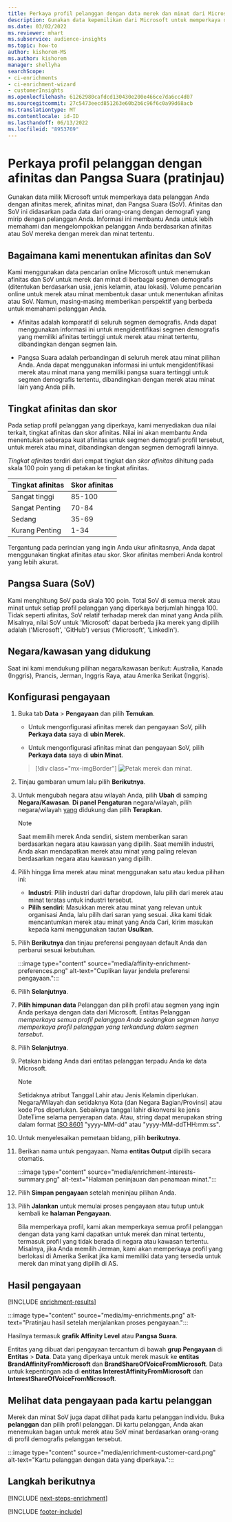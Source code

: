 ```yaml
---
title: Perkaya profil pelanggan dengan data merek dan minat dari Microsoft
description: Gunakan data kepemilikan dari Microsoft untuk memperkaya data pelanggan Anda dengan afinitas dan Pangsa Suara.
ms.date: 03/02/2022
ms.reviewer: mhart
ms.subservice: audience-insights
ms.topic: how-to
author: kishorem-MS
ms.author: kishorem
manager: shellyha
searchScope:
- ci-enrichments
- ci-enrichment-wizard
- customerInsights
ms.openlocfilehash: 61262980cafdcd130430e200e466ce7da6cc4d07
ms.sourcegitcommit: 27c5473eecd851263e60b2b6c96f6c0a99d68acb
ms.translationtype: MT
ms.contentlocale: id-ID
ms.lasthandoff: 06/13/2022
ms.locfileid: "8953769"
---
```

# <a name="enrich-customer-profiles-with-affinities-and-share-of-voice-preview"></a>Perkaya profil pelanggan dengan afinitas dan Pangsa Suara (pratinjau)

Gunakan data milik Microsoft untuk memperkaya data pelanggan Anda dengan afinitas merek, afinitas minat, dan Pangsa Suara (SoV). Afinitas dan SoV ini didasarkan pada data dari orang-orang dengan demografi yang mirip dengan pelanggan Anda. Informasi ini membantu Anda untuk lebih memahami dan mengelompokkan pelanggan Anda berdasarkan afinitas atau SoV mereka dengan merek dan minat tertentu.

## <a name="how-we-determine-affinities-and-sov"></a>Bagaimana kami menentukan afinitas dan SoV

Kami menggunakan data pencarian online Microsoft untuk menemukan afinitas dan SoV untuk merek dan minat di berbagai segmen demografis (ditentukan berdasarkan usia, jenis kelamin, atau lokasi). Volume pencarian online untuk merek atau minat membentuk dasar untuk menentukan afinitas atau SoV. Namun, masing-masing memberikan perspektif yang berbeda untuk memahami pelanggan Anda.

- Afinitas adalah komparatif di seluruh segmen demografis. Anda dapat menggunakan informasi ini untuk mengidentifikasi segmen demografis yang memiliki afinitas tertinggi untuk merek atau minat tertentu, dibandingkan dengan segmen lain.

- Pangsa Suara adalah perbandingan di seluruh merek atau minat pilihan Anda. Anda dapat menggunakan informasi ini untuk mengidentifikasi merek atau minat mana yang memiliki pangsa suara tertinggi untuk segmen demografis tertentu, dibandingkan dengan merek atau minat lain yang Anda pilih.

## <a name="affinity-level-and-score"></a>Tingkat afinitas dan skor

Pada setiap profil pelanggan yang diperkaya, kami menyediakan dua nilai terkait, tingkat afinitas dan skor afinitas. Nilai ini akan membantu Anda menentukan seberapa kuat afinitas untuk segmen demografi profil tersebut, untuk merek atau minat, dibandingkan dengan segmen demografi lainnya.

*Tingkat afinitas* terdiri dari empat tingkat dan *skor afinitas* dihitung pada skala 100 poin yang di petakan ke tingkat afinitas.

|Tingkat afinitas |Skor afinitas  |
|---------|---------|
|Sangat tinggi     | 85-100       |
|Sangat Penting     | 70-84        |
|Sedang     | 35-69        |
|Kurang Penting     | 1-34        |

Tergantung pada perincian yang ingin Anda ukur afinitasnya, Anda dapat menggunakan tingkat afinitas atau skor. Skor afinitas memberi Anda kontrol yang lebih akurat.

## <a name="share-of-voice-sov"></a>Pangsa Suara (SoV)

Kami menghitung SoV pada skala 100 poin. Total SoV di semua merek atau minat untuk setiap profil pelanggan yang diperkaya berjumlah hingga 100. Tidak seperti afinitas, SoV relatif terhadap merek dan minat yang Anda pilih. Misalnya, nilai SoV untuk 'Microsoft' dapat berbeda jika merek yang dipilih adalah ('Microsoft', 'GitHub') versus ('Microsoft', 'LinkedIn').

## <a name="supported-countriesregions"></a>Negara/kawasan yang didukung

Saat ini kami mendukung pilihan negara/kawasan berikut: Australia, Kanada (Inggris), Prancis, Jerman, Inggris Raya, atau Amerika Serikat (Inggris).

## <a name="configure-the-enrichment"></a>Konfigurasi pengayaan

1. Buka tab **Data** > **Pengayaan** dan pilih **Temukan**.

   - Untuk mengonfigurasi afinitas merek dan pengayaan SoV, pilih **Perkaya data** saya di **ubin Merek**.

   - Untuk mengonfigurasi afinitas minat dan pengayaan SoV, pilih **Perkaya data** saya di **ubin Minat**.

   > [!div class="mx-imgBorder"]
   > ![Petak merek dan minat.](media/BrandsInterest-tile-Hub.png "Petak merek dan minat")

1. Tinjau gambaran umum lalu pilih **Berikutnya**.

1. Untuk mengubah negara atau wilayah Anda, pilih **Ubah** di samping **Negara/Kawasan**. **Di panel Pengaturan** negara/wilayah, pilih negara/wilayah [yang](#supported-countriesregions) didukung dan pilih **Terapkan**.

   > [!NOTE]
   > Saat memilih merek Anda sendiri, sistem memberikan saran berdasarkan negara atau kawasan yang dipilih. Saat memilih industri, Anda akan mendapatkan merek atau minat yang paling relevan berdasarkan negara atau kawasan yang dipilih.

1. Pilih hingga lima merek atau minat menggunakan satu atau kedua pilihan ini:

   - **Industri**: Pilih industri dari daftar dropdown, lalu pilih dari merek atau minat teratas untuk industri tersebut.
   - **Pilih sendiri**: Masukkan merek atau minat yang relevan untuk organisasi Anda, lalu pilih dari saran yang sesuai. Jika kami tidak mencantumkan merek atau minat yang Anda Cari, kirim masukan kepada kami menggunakan tautan **Usulkan**.

1. Pilih **Berikutnya** dan tinjau preferensi pengayaan default Anda dan perbarui sesuai kebutuhan.

   :::image type="content" source="media/affinity-enrichment-preferences.png" alt-text="Cuplikan layar jendela preferensi pengayaan.":::

1. Pilih **Selanjutnya**.

1. **Pilih himpunan data** Pelanggan dan pilih profil atau segmen yang ingin Anda perkaya dengan data dari Microsoft. Entitas Pelanggan *memperkaya semua profil pelanggan Anda sedangkan segmen hanya memperkaya profil pelanggan yang terkandung dalam segmen tersebut*.

1. Pilih **Selanjutnya**.

1. Petakan bidang Anda dari entitas pelanggan terpadu Anda ke data Microsoft.

   > [!NOTE]
   > Setidaknya atribut Tanggal Lahir atau Jenis Kelamin diperlukan. Negara/Wilayah dan setidaknya Kota (dan Negara Bagian/Provinsi) atau kode Pos diperlukan. Sebaiknya tanggal lahir dikonversi ke jenis DateTime selama penyerapan data. Atau, string dapat merupakan string dalam format [ISO 8601](https://www.iso.org/iso-8601-date-and-time-format.html) "yyyy-MM-dd" atau "yyyy-MM-ddTHH:mm:ss".

1. Untuk menyelesaikan pemetaan bidang, pilih **berikutnya**.

1. Berikan nama untuk pengayaan. Nama **entitas Output** dipilih secara otomatis.

   :::image type="content" source="media/enrichment-interests-summary.png" alt-text="Halaman peninjauan dan penamaan minat.":::

1. Pilih **Simpan pengayaan** setelah meninjau pilihan Anda.

1. Pilih **Jalankan** untuk memulai proses pengayaan atau tutup untuk kembali ke **halaman Pengayaan**.

   Bila memperkaya profil, kami akan memperkaya semua profil pelanggan dengan data yang kami dapatkan untuk merek dan minat tertentu, termasuk profil yang tidak berada di negara atau kawasan tertentu. Misalnya, jika Anda memilih Jerman, kami akan memperkaya profil yang berlokasi di Amerika Serikat jika kami memiliki data yang tersedia untuk merek dan minat yang dipilih di AS.

## <a name="enrichment-results"></a>Hasil pengayaan

[!INCLUDE [enrichment-results](includes/enrichment-results.md)]

:::image type="content" source="media/my-enrichments.png" alt-text="Pratinjau hasil setelah menjalankan proses pengayaan.":::

Hasilnya termasuk **grafik Affinity Level** atau **Pangsa Suara**.

Entitas yang dibuat dari pengayaan tercantum di bawah **grup Pengayaan** di **Entitas** > **Data**. Data yang diperkaya untuk merek masuk ke **entitas BrandAffinityFromMicrosoft** dan **BrandShareOfVoiceFromMicrosoft**. Data untuk kepentingan ada di **entitas InterestAffinityFromMicrosoft** dan **InterestShareOfVoiceFromMicrosoft**.

## <a name="see-enrichment-data-on-the-customer-card"></a>Melihat data pengayaan pada kartu pelanggan

Merek dan minat SoV juga dapat dilihat pada kartu pelanggan individu. Buka **pelanggan** dan pilih profil pelanggan. Di kartu pelanggan, Anda akan menemukan bagan untuk merek atau SoV minat berdasarkan orang-orang di profil demografis pelanggan tersebut.

:::image type="content" source="media/enrichment-customer-card.png" alt-text="Kartu pelanggan dengan data yang diperkaya.":::

## <a name="next-steps"></a>Langkah berikutnya

[!INCLUDE [next-steps-enrichment](includes/next-steps-enrichment.md)]


[!INCLUDE [footer-include](includes/footer-banner.md)]
